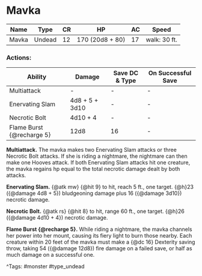 # Mavka

| Name | Type | CR | HP | AC | Speed |
|------|------|----|----|----|-------|
| Mavka | Undead | 12 | 170 (20d8 + 80) | 17 | walk: 30 ft. |

### Actions:

| Ability | Damage | Save DC & Type | On Successful Save |
|---------|--------|----------------|--------------------|
| Multiattack | - | - | - |
| Enervating Slam | 4d8 + 5 + 3d10 | - | - |
| Necrotic Bolt | 4d10 + 4 | - | - |
| Flame Burst {@recharge 5} | 12d8 | 16 | - |


**Multiattack.** The mavka makes two Enervating Slam attacks or three Necrotic Bolt attacks. If she is riding a nightmare, the nightmare can then make one Hooves attack. If both Enervating Slam attacks hit one creature, the mavka regains hp equal to the total necrotic damage dealt by both attacks.

**Enervating Slam.** {@atk mw} {@hit 9} to hit, reach 5 ft., one target. {@h}23 ({@damage 4d8 + 5}) bludgeoning damage plus 16 ({@damage 3d10}) necrotic damage.

**Necrotic Bolt.** {@atk rs} {@hit 8} to hit, range 60 ft., one target. {@h}26 ({@damage 4d10 + 4}) necrotic damage.

**Flame Burst {@recharge 5}.** While riding a nightmare, the mavka channels her power into her mount, causing its fiery light to burn those nearby. Each creature within 20 feet of the mavka must make a {@dc 16} Dexterity saving throw, taking 54 ({@damage 12d8}) fire damage on a failed save, or half as much damage on a successful one.

^Tags: #monster #type_undead